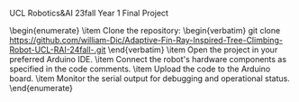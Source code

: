 UCL Robotics&amp;AI 23fall Year 1 Final Project

\begin{enumerate}
    \item Clone the repository:
    \begin{verbatim}
    git clone https://github.com/william-Dic/Adaptive-Fin-Ray-Inspired-Tree-Climbing-Robot-UCL-RAI-24fall-.git
    \end{verbatim}
    \item Open the project in your preferred Arduino IDE.
    \item Connect the robot's hardware components as specified in the code comments.
    \item Upload the code to the Arduino board.
    \item Monitor the serial output for debugging and operational status.
\end{enumerate}
